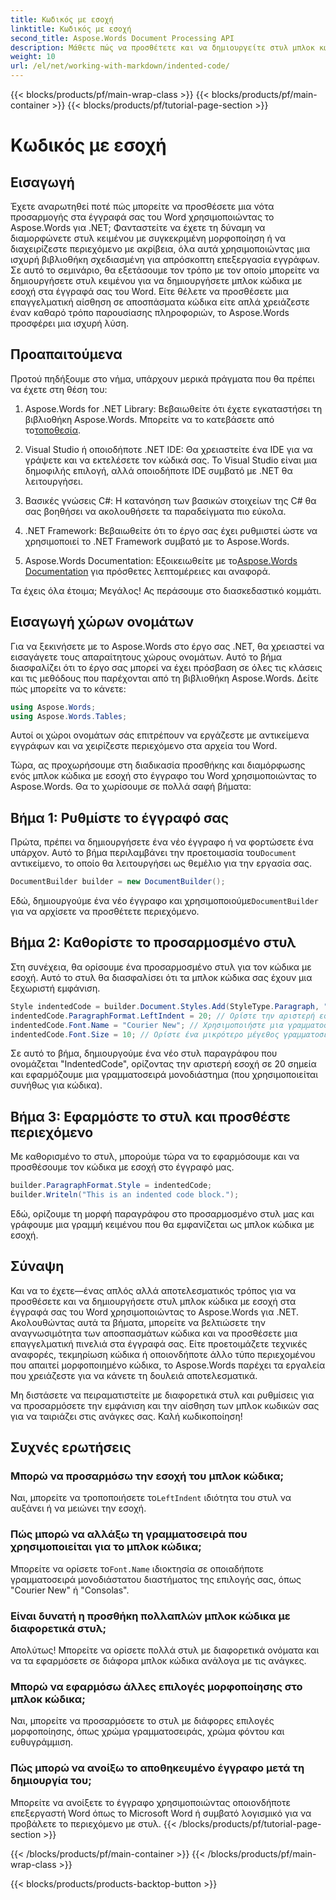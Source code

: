 ```yaml
---
title: Κωδικός με εσοχή
linktitle: Κωδικός με εσοχή
second_title: Aspose.Words Document Processing API
description: Μάθετε πώς να προσθέτετε και να δημιουργείτε στυλ μπλοκ κώδικα με εσοχή σε έγγραφα του Word χρησιμοποιώντας το Aspose.Words για .NET με αυτόν τον λεπτομερή, βήμα προς βήμα εκμάθηση.
weight: 10
url: /el/net/working-with-markdown/indented-code/
---
```


{{< blocks/products/pf/main-wrap-class >}}
{{< blocks/products/pf/main-container >}}
{{< blocks/products/pf/tutorial-page-section >}}

# Κωδικός με εσοχή

## Εισαγωγή

Έχετε αναρωτηθεί ποτέ πώς μπορείτε να προσθέσετε μια νότα προσαρμογής στα έγγραφά σας του Word χρησιμοποιώντας το Aspose.Words για .NET; Φανταστείτε να έχετε τη δύναμη να διαμορφώνετε στυλ κειμένου με συγκεκριμένη μορφοποίηση ή να διαχειρίζεστε περιεχόμενο με ακρίβεια, όλα αυτά χρησιμοποιώντας μια ισχυρή βιβλιοθήκη σχεδιασμένη για απρόσκοπτη επεξεργασία εγγράφων. Σε αυτό το σεμινάριο, θα εξετάσουμε τον τρόπο με τον οποίο μπορείτε να δημιουργήσετε στυλ κειμένου για να δημιουργήσετε μπλοκ κώδικα με εσοχή στα έγγραφά σας του Word. Είτε θέλετε να προσθέσετε μια επαγγελματική αίσθηση σε αποσπάσματα κώδικα είτε απλά χρειάζεστε έναν καθαρό τρόπο παρουσίασης πληροφοριών, το Aspose.Words προσφέρει μια ισχυρή λύση.

## Προαπαιτούμενα

Προτού πηδήξουμε στο νήμα, υπάρχουν μερικά πράγματα που θα πρέπει να έχετε στη θέση του:

1.  Aspose.Words for .NET Library: Βεβαιωθείτε ότι έχετε εγκαταστήσει τη βιβλιοθήκη Aspose.Words. Μπορείτε να το κατεβάσετε από το[τοποθεσία](https://releases.aspose.com/words/net/).
   
2. Visual Studio ή οποιοδήποτε .NET IDE: Θα χρειαστείτε ένα IDE για να γράψετε και να εκτελέσετε τον κώδικά σας. Το Visual Studio είναι μια δημοφιλής επιλογή, αλλά οποιοδήποτε IDE συμβατό με .NET θα λειτουργήσει.
   
3. Βασικές γνώσεις C#: Η κατανόηση των βασικών στοιχείων της C# θα σας βοηθήσει να ακολουθήσετε τα παραδείγματα πιο εύκολα.

4. .NET Framework: Βεβαιωθείτε ότι το έργο σας έχει ρυθμιστεί ώστε να χρησιμοποιεί το .NET Framework συμβατό με το Aspose.Words.

5.  Aspose.Words Documentation: Εξοικειωθείτε με το[Aspose.Words Documentation](https://reference.aspose.com/words/net/) για πρόσθετες λεπτομέρειες και αναφορά.

Τα έχεις όλα έτοιμα; Μεγάλος! Ας περάσουμε στο διασκεδαστικό κομμάτι.

## Εισαγωγή χώρων ονομάτων

Για να ξεκινήσετε με το Aspose.Words στο έργο σας .NET, θα χρειαστεί να εισαγάγετε τους απαραίτητους χώρους ονομάτων. Αυτό το βήμα διασφαλίζει ότι το έργο σας μπορεί να έχει πρόσβαση σε όλες τις κλάσεις και τις μεθόδους που παρέχονται από τη βιβλιοθήκη Aspose.Words. Δείτε πώς μπορείτε να το κάνετε:

```csharp
using Aspose.Words;
using Aspose.Words.Tables;
```

Αυτοί οι χώροι ονομάτων σάς επιτρέπουν να εργάζεστε με αντικείμενα εγγράφων και να χειρίζεστε περιεχόμενο στα αρχεία του Word.

Τώρα, ας προχωρήσουμε στη διαδικασία προσθήκης και διαμόρφωσης ενός μπλοκ κώδικα με εσοχή στο έγγραφο του Word χρησιμοποιώντας το Aspose.Words. Θα το χωρίσουμε σε πολλά σαφή βήματα:

## Βήμα 1: Ρυθμίστε το έγγραφό σας

 Πρώτα, πρέπει να δημιουργήσετε ένα νέο έγγραφο ή να φορτώσετε ένα υπάρχον. Αυτό το βήμα περιλαμβάνει την προετοιμασία του`Document` αντικείμενο, το οποίο θα λειτουργήσει ως θεμέλιο για την εργασία σας.

```csharp
DocumentBuilder builder = new DocumentBuilder();
```

Εδώ, δημιουργούμε ένα νέο έγγραφο και χρησιμοποιούμε`DocumentBuilder` για να αρχίσετε να προσθέτετε περιεχόμενο.

## Βήμα 2: Καθορίστε το προσαρμοσμένο στυλ

Στη συνέχεια, θα ορίσουμε ένα προσαρμοσμένο στυλ για τον κώδικα με εσοχή. Αυτό το στυλ θα διασφαλίσει ότι τα μπλοκ κώδικα σας έχουν μια ξεχωριστή εμφάνιση. 

```csharp
Style indentedCode = builder.Document.Styles.Add(StyleType.Paragraph, "IndentedCode");
indentedCode.ParagraphFormat.LeftIndent = 20; // Ορίστε την αριστερή εσοχή για το στυλ
indentedCode.Font.Name = "Courier New"; // Χρησιμοποιήστε μια γραμματοσειρά μονοδιάστατου για τον κώδικα
indentedCode.Font.Size = 10; // Ορίστε ένα μικρότερο μέγεθος γραμματοσειράς για τον κώδικα
```

Σε αυτό το βήμα, δημιουργούμε ένα νέο στυλ παραγράφου που ονομάζεται "IndentedCode", ορίζοντας την αριστερή εσοχή σε 20 σημεία και εφαρμόζουμε μια γραμματοσειρά μονοδιάστημα (που χρησιμοποιείται συνήθως για κώδικα).

## Βήμα 3: Εφαρμόστε το στυλ και προσθέστε περιεχόμενο

Με καθορισμένο το στυλ, μπορούμε τώρα να το εφαρμόσουμε και να προσθέσουμε τον κώδικα με εσοχή στο έγγραφό μας.

```csharp
builder.ParagraphFormat.Style = indentedCode;
builder.Writeln("This is an indented code block.");
```

Εδώ, ορίζουμε τη μορφή παραγράφου στο προσαρμοσμένο στυλ μας και γράφουμε μια γραμμή κειμένου που θα εμφανίζεται ως μπλοκ κώδικα με εσοχή.

## Σύναψη

Και να το έχετε—ένας απλός αλλά αποτελεσματικός τρόπος για να προσθέσετε και να δημιουργήσετε στυλ μπλοκ κώδικα με εσοχή στα έγγραφά σας του Word χρησιμοποιώντας το Aspose.Words για .NET. Ακολουθώντας αυτά τα βήματα, μπορείτε να βελτιώσετε την αναγνωσιμότητα των αποσπασμάτων κώδικα και να προσθέσετε μια επαγγελματική πινελιά στα έγγραφά σας. Είτε προετοιμάζετε τεχνικές αναφορές, τεκμηρίωση κώδικα ή οποιονδήποτε άλλο τύπο περιεχομένου που απαιτεί μορφοποιημένο κώδικα, το Aspose.Words παρέχει τα εργαλεία που χρειάζεστε για να κάνετε τη δουλειά αποτελεσματικά.

Μη διστάσετε να πειραματιστείτε με διαφορετικά στυλ και ρυθμίσεις για να προσαρμόσετε την εμφάνιση και την αίσθηση των μπλοκ κωδικών σας για να ταιριάζει στις ανάγκες σας. Καλή κωδικοποίηση!

## Συχνές ερωτήσεις

### Μπορώ να προσαρμόσω την εσοχή του μπλοκ κώδικα;  
 Ναι, μπορείτε να τροποποιήσετε το`LeftIndent` ιδιότητα του στυλ να αυξάνει ή να μειώνει την εσοχή.

### Πώς μπορώ να αλλάξω τη γραμματοσειρά που χρησιμοποιείται για το μπλοκ κώδικα;  
 Μπορείτε να ορίσετε το`Font.Name` ιδιοκτησία σε οποιαδήποτε γραμματοσειρά μονοδιάστατου διαστήματος της επιλογής σας, όπως "Courier New" ή "Consolas".

### Είναι δυνατή η προσθήκη πολλαπλών μπλοκ κώδικα με διαφορετικά στυλ;  
Απολύτως! Μπορείτε να ορίσετε πολλά στυλ με διαφορετικά ονόματα και να τα εφαρμόσετε σε διάφορα μπλοκ κώδικα ανάλογα με τις ανάγκες.

### Μπορώ να εφαρμόσω άλλες επιλογές μορφοποίησης στο μπλοκ κώδικα;  
Ναι, μπορείτε να προσαρμόσετε το στυλ με διάφορες επιλογές μορφοποίησης, όπως χρώμα γραμματοσειράς, χρώμα φόντου και ευθυγράμμιση.

### Πώς μπορώ να ανοίξω το αποθηκευμένο έγγραφο μετά τη δημιουργία του;  
Μπορείτε να ανοίξετε το έγγραφο χρησιμοποιώντας οποιονδήποτε επεξεργαστή Word όπως το Microsoft Word ή συμβατό λογισμικό για να προβάλετε το περιεχόμενο με στυλ.
{{< /blocks/products/pf/tutorial-page-section >}}

{{< /blocks/products/pf/main-container >}}
{{< /blocks/products/pf/main-wrap-class >}}

{{< blocks/products/products-backtop-button >}}
